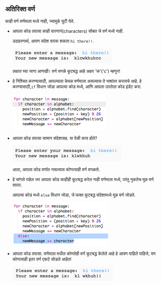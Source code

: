 ## अतिरिक्त वर्ण

काही वर्ण वर्णमाला मध्ये नाही, ज्यामुळे त्रुटी येते.

+ आपला कोड तपासा काही वारणानं(characters) सोबत जे वर्ण मध्ये नाही.
    
    उदाहरणार्थ, आपण संदेश वापरू शकता `hi there!!`.
    
    ![screenshot](images/messages-extra-characters.png)
    
    लक्षात घ्या जागा आणखी`!` वर्ण सगळे कूटबद्ध आहे अक्षर 'क'('c') म्हणून!

+ हे निश्चित करण्यासाठी, आपल्याला केवळ वर्णमाला असल्यास ते भाषांतर करायचे आहे. हे करण्यासाठी,`if` विधान जोडा आपल्या कोड मध्ये, आणि आपला उरलेला कोड इंडेंट करा.
    
    ![screenshot](images/messages-if.png)

+ आपला कोड तपासा सामान संदेशासह. या वेळी काय होते?
    
    ![screenshot](images/messages-if-test.png)
    
    आता, आपला कोड वर्णात नसल्यास कोणत्याही वर्ण वगळतो.

+ हे चांगले राहेल जर आपला कोड काहीही कूटबद्ध करेल नाही वर्णमाला मध्ये, परंतु नुकतेच मूळ वर्ण वापरा.
    
    आपल्या कोड मध्ये `else` विधान जोडा, जे फक्त कूटबद्ध संदेशामध्ये मूळ वर्ण जोडते.
    
    ![screenshot](images/messages-else.png)

+ आपला कोड तपासा. वर्णमाला मधील कोणतेही वर्ण कूटबद्ध केलेले आहे हे आपण पाहिले पाहिजे, पण कोणत्याही इतर वर्ण एकटे सोडले आहेत!
    
    ![screenshot](images/messages-else-test.png)